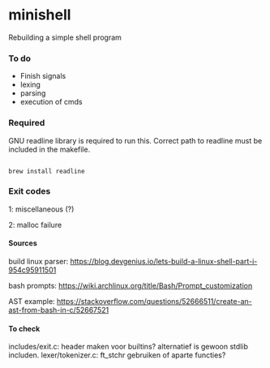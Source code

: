 # minishell
Rebuilding a simple shell program

### To do

- Finish signals
- lexing
- parsing
- execution of cmds


### Required

GNU readline library is required to run this. Correct path to readline must be included in the makefile.

```console

brew install readline

```

### Exit codes

1: miscellaneous (?)

2: malloc failure


#### Sources

build linux parser:
https://blog.devgenius.io/lets-build-a-linux-shell-part-i-954c95911501

bash prompts:
https://wiki.archlinux.org/title/Bash/Prompt_customization

AST example:
https://stackoverflow.com/questions/52666511/create-an-ast-from-bash-in-c/52667521

#### To check

includes/exit.c: header maken voor builtins? alternatief is gewoon stdlib includen.
lexer/tokenizer.c: ft_stchr gebruiken of aparte functies?

